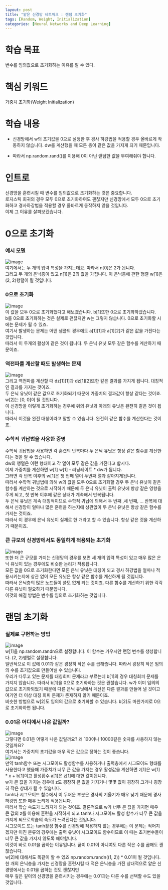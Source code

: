 ```yaml
---
layout: post
title: "얕은 신경망 네트워크 : 랜덤 초기화"
tags: [Random, Weight, Initialization]
categories: [Neural Networks and Deep Learning]
---
```


# 학습 목표
변수를 임의값으로 초기화하는 이유를 알 수 있다.

# 핵심 키워드
가중치 초기화(Weight Initialization)

# 학습 내용
* 신경망에서 w의 초기값을 0으로 설정한 후 경사 하강법을 적용할 경우 올바르게 작동하지 않습니다. dw를 계산했을 때 모든 층이 같은 값을 가지게 되기 때문입니다.

* 따라서 np.random.rand()를 이용해 0이 아닌 랜덤한 값을 부여해줘야 합니다.

# 인트로
신경망을 훈련시킬 때 변수를 임의값으로 초기화하는 것은 중요합니다.    
로지스틱 회귀의 경우 모두 0으로 초기화하여도 괜찮지만 신경망에서 모두 0으로 초기화하고 경사하강법을 적용할 경우 올바르게 동작하지 않을 것입니다.   
이제 그 이유를 살펴보겠습니다.

# 0으로 초기화

### 예시 모델
![image](https://user-images.githubusercontent.com/50114210/64323566-b44bfe00-cfff-11e9-8dc5-320d19c931b1.png)    
여기에서는 두 개의 입력 특성을 가지는데요. 따라서 n[0]은 2가 됩니다.    
그리고 두 개의 은닉층이 있고 n[1]은 2의 값을 가집니다. 이 은닉층에 관한 행렬 w[1]은 (2, 2)행렬이 될 것입니다.    
### 0으로 초기화
![image](https://user-images.githubusercontent.com/50114210/64323651-d80f4400-cfff-11e9-9073-46da253dbd79.png)    
이 값을 모두 0으로 초기화했다고 해보겠습니다. b[1]또한 0으로 초기화하겠습니다.   
b를 0으로 초기화하는 것은 실제로 괜찮지만 w는 그렇지 않습니다. 0으로 초기화할 시에는 문제가 될 수 있죠.     
여기서 발생하는 문제는 어떤 샘플의 경우에도 a[1][1]과 a[1][2]가 같은 값을 가진다는 것입니다.    
따라서 이 두개의 활성이 같은 것이 됩니다. 두 은닉 유닛 모두 같은 함수를 계산하기 때문이죠.   
### 역전파를 계산할 때도 발생하는 문제
![image](https://user-images.githubusercontent.com/50114210/64323690-ebbaaa80-cfff-11e9-964b-b0c7bc6353ae.png)   
그리고 역전파를 계산할 때 dz[1][1]과 dz[1][2]또한 같은 결과를 가지게 됩니다. 대칭적인 결과를 가지는 것이죠.     
두 은닉 유닛이 같은 값으로 초기화되기 때문에 가중치의 결과값이 항상 같다는 것이죠. w[2]는 [0, 0]이 될 것입니다.     
이 신경망을 이렇게 초기화하는 경우에 위의 유닛과 아래의 유닛은 완전히 같은 것이 됩니다.   
따라서 이것을 완전 대칭이라고 말할 수 있습니다. 완전히 같은 함수를 계산한다는 것이죠.
### 수학적 귀납법을 사용한 증명
수학적 귀납법을 사용하면 각 훈련의 반복마다 두 은닉 유닛은 항상 같은 함수를 계산한다는 것을 알 수 있습니다.    
dw의 행렬은 이런 형태이고 각 열이 모두 같은 값을 가진다고 합시다.    
이제 가중치를 계산하면 w[1] w[1] - 러닝레이트 * dw가 됩니다.    
그러면 각 반복 이후의 w[1]은 첫 번째 열이 두번째 열과 같아지게됩니다.    
따라서 수학적 귀납법에 의해 w의 값을 모두 0으로 초기화할 경우 두 은닉 유닛이 같은 함수를 계산하는 것으로 시작하기 때문에 두 은닉 유닛이 출력 유닛에 항상 같은 영향을 주게 되고, 첫 반복 이후에 같은 상태가 계속해서 반복됩니다.   
두 은닉 유닛은 계속 대칭적이므로 수학적 귀납에 의해서 두 번째 ,세 번째, ... 반복에 대해서 신경망이 얼마나 많은 훈련을 하는지에 상관없이 두 은닉 유닛은 항상 같은 함수를 가지는 것이죠.     
따라서 이 경우에 은닉 유닛이 실제로 한 개라고 할 수 있습니다. 항상 같은 것을 계산하기 때문이죠.    
### 큰 규모의 신경망에서도 동일하게 적용되는 초기화
![image](https://user-images.githubusercontent.com/50114210/64324203-dc882c80-d000-11e9-9043-06b775c501ed.png)    
또한 더 큰 규모를 가지는 신경망의 경우를 보면 세 개의 입력 특성이 있고 매우 많은 은닉 유닛이 있는 경우에도 비슷한 논리가 적용됩니다.    
모든 값을 0으로 초기화한다면 모든 은닉 유닛은 대칭이 되고 경사 하강법을 얼마나 적용시키는지에 상관 없이 모든 유닛은 항상 같은 함수를 계산하게 될 것입니다.    
따라서 은닉층의 많은 노드들이 쓸모 없게 되는 것이죠. 다른 함수를 계산하기 위한 각각 다른 유닛이 필요하기 때문입니다.    
이것의 해결 방법은 변수를 임의로 초기화하는 것입니다.

# 랜덤 초기화

### 실제로 구현하는 방법
![image](https://user-images.githubusercontent.com/50114210/64325542-54efed00-d003-11e9-954f-8de56f77b8d8.png)     
w[1]을 np.random.randn으로 설정합니다. 이 함수는 가우시안 랜덤 변수를 생성합니다. (2, 2)행렬로 설정합니다.    
일반적으로 이 값에 0.01과 같은 굉장히 작은 수를 곱해줍니다. 따라서 굉장히 작은 임의의 수를 초기값으로 만들어낼 수 있습니다.    
우리가 다루고 있는 문제를 대칭회피 문제라고 부르는데 b[1]의 경우 대칭회피 문제를 가지지 않습니다. 따라서 b[1]을 0으로 초기화하는 것은 괜찮습니다. 
w가 이미 임의의 값으로 초기화되었기 때문에 다른 은닉 유닛에서 계산은 다른 결과를 만들어 낼 것이고 여기엔 더 이상 대칭 회피 문제가 존재하지 않기 때문이죠.     
비슷한 방법으로 w[2]도 임의의 값으로 초기화할 수 있습니다. b[2]도 마찬가지로 0으로 초기화하면 됩니다.
### 0.01은 어디에서 나온 값일까?
![image](https://user-images.githubusercontent.com/50114210/64325657-87014f00-d003-11e9-917a-a171cce2d3ed.png)   
그렇다면 0.01은 어떻게 나온 값일까요? 왜 100이나 10000같은 숫자를 사용하지 않는 것일까요?    
여기서는 가중치의 초기값을 매우 작은 값으로 정하는 것이 좋습니다.    
![image](https://user-images.githubusercontent.com/50114210/64325708-9da7a600-d003-11e9-8e79-1e2b1164465c.png)    
만약 tanh함수 또는 시그모이드 활성함수를 사용하거나 출력층에서 시그모이드 형태를 사용한다고 했을때 가중치가 너무 큰 값을 가지는 경우 활성값을 계산하면 z[1]은 w[1] * x + b[1]이고 활성홤수 a[1]은 z[1]에 대한 값이됩니다.      
w가 큰 값을 가지는 경우에 z도 굉장히 큰 값을 가지거나 몇몇 값이 굉장히 크거나 굉장히 작은 상태가 될 수 있습니다.    
tanh나 시그모이드 함수에서 이 두꺼운 부분은 경사의 기울기가 매우 낮기 때문에 경사 하강법 또한 매우 느리게 적용됩니다.    
따라서 학습 속도가 느려지게 되는 것이죠. 결론적으로 w가 너무 큰 값을 가지면 매우 큰 값의 z를 이용해 훈련을 시작하게 되고 tanh나 시그모이드 활성 함수가 너무 큰 값을 가지게 되므로학습의 속도가 느려진다는 것입니다.    
시그모이드 또는 tanh활성 함수를 신경망에 적용하지 않는 경우에는 이 문제는 적어지겠지만 이진 분류의 경우에는 출력 유닛이 시그모이드 함수이므로 이 때는 초기변수들이 너무 큰 값을 가지지 않도록 해야합니다.      
이것이 바로 0.01을 곱하는 이유입니다. 굳이 0.01이 아니여도 다른 작은 수를 곱해도 괜찮습니다.    
w[2]에 대해서도 똑같이 할 수 있죠 np.random.randn((1, 2)) * 0.01이 될 것입니다.
한 개의 은닉층을 가지는 신경망을 훈련시킬 때 적은 은닉층을 가진 상대적으로 얕은 신경망에서는 0.01을 곱하는 것도 괜찮지만    
매우 깊은 깊이의 신경망을 훈련시키는 경우에는 0.01과는 다른 수를 선택할 수도 있을 것입니다.
